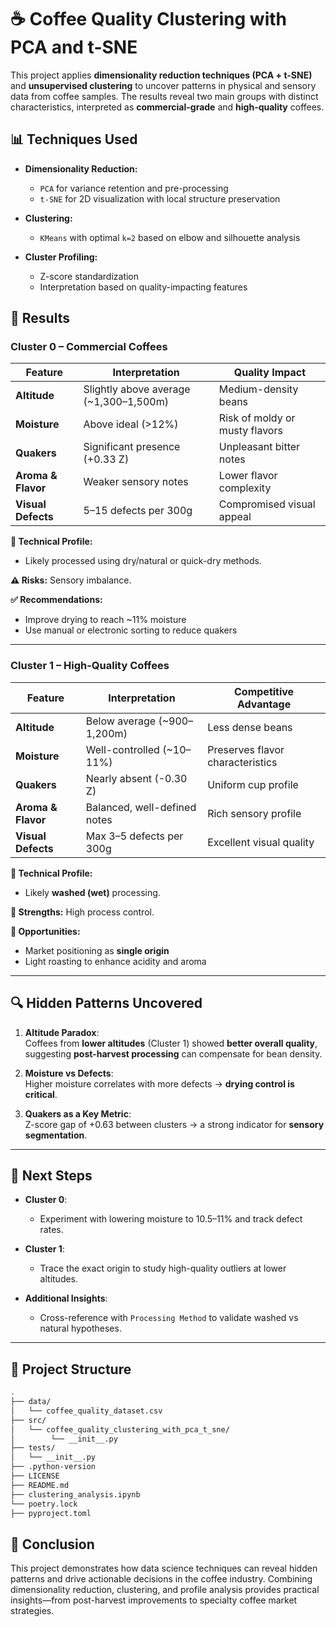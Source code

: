 # ☕ Coffee Quality Clustering with PCA and t-SNE

This project applies **dimensionality reduction techniques (PCA + t-SNE)** and **unsupervised clustering** to uncover patterns in physical and sensory data from coffee samples. The results reveal two main groups with distinct characteristics, interpreted as **commercial-grade** and **high-quality** coffees.

## 📊 Techniques Used

- **Dimensionality Reduction:**
  - `PCA` for variance retention and pre-processing
  - `t-SNE` for 2D visualization with local structure preservation
    
- **Clustering:**
  - `KMeans` with optimal `k=2` based on elbow and silhouette analysis
    
- **Cluster Profiling:**
  - Z-score standardization
  - Interpretation based on quality-impacting features

## 🧩 Results

### Cluster 0 – Commercial Coffees

| Feature              | Interpretation                              | Quality Impact                        |
|----------------------|----------------------------------------------|----------------------------------------|
| **Altitude**         | Slightly above average (~1,300–1,500m)       | Medium-density beans                  |
| **Moisture**         | Above ideal (>12%)                           | Risk of moldy or musty flavors        |
| **Quakers**          | Significant presence (+0.33 Z)               | Unpleasant bitter notes               |
| **Aroma & Flavor**   | Weaker sensory notes                         | Lower flavor complexity               |
| **Visual Defects**   | 5–15 defects per 300g                        | Compromised visual appeal             |

**📌 Technical Profile:**  
- Likely processed using dry/natural or quick-dry methods.  

**⚠️ Risks:** Sensory imbalance.  

**✅ Recommendations:**
- Improve drying to reach ~11% moisture
- Use manual or electronic sorting to reduce quakers

---

### Cluster 1 – High-Quality Coffees

| Feature              | Interpretation                              | Competitive Advantage                 |
|----------------------|----------------------------------------------|----------------------------------------|
| **Altitude**         | Below average (~900–1,200m)                  | Less dense beans                      |
| **Moisture**         | Well-controlled (~10–11%)                    | Preserves flavor characteristics      |
| **Quakers**          | Nearly absent (-0.30 Z)                      | Uniform cup profile                   |
| **Aroma & Flavor**   | Balanced, well-defined notes                 | Rich sensory profile                  |
| **Visual Defects**   | Max 3–5 defects per 300g                    | Excellent visual quality              |

**📌 Technical Profile:**  
- Likely **washed (wet)** processing.  

**💪 Strengths:** High process control.  

**🌱 Opportunities:**
- Market positioning as **single origin**
- Light roasting to enhance acidity and aroma

---

## 🔍 Hidden Patterns Uncovered

1. **Altitude Paradox**:  
   Coffees from **lower altitudes** (Cluster 1) showed **better overall quality**, suggesting **post-harvest processing** can compensate for bean density.

2. **Moisture vs Defects**:  
   Higher moisture correlates with more defects → **drying control is critical**.

3. **Quakers as a Key Metric**:  
   Z-score gap of +0.63 between clusters → a strong indicator for **sensory segmentation**.

---

## 📌 Next Steps

- **Cluster 0**:
  - Experiment with lowering moisture to 10.5–11% and track defect rates.

- **Cluster 1**:
  - Trace the exact origin to study high-quality outliers at lower altitudes.

- **Additional Insights**:
  - Cross-reference with `Processing Method` to validate washed vs natural hypotheses.

---

## 📁 Project Structure

```bash
.
├── data/
│   └── coffee_quality_dataset.csv
├── src/
│   └── coffee_quality_clustering_with_pca_t_sne/
│        └── __init__.py
├── tests/
│   └── __init__.py
├── .python-version
├── LICENSE
├── README.md
├── clustering_analysis.ipynb
└── poetry.lock
├── pyproject.toml
```

## 🧠 Conclusion  

This project demonstrates how data science techniques can reveal hidden patterns and drive actionable decisions in the coffee industry. Combining dimensionality reduction, clustering, and profile analysis provides practical insights—from post-harvest improvements to specialty coffee market strategies.
